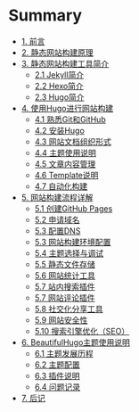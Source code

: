# Summary

- [1. 前言](README.md)
- [2. 静态网站构建原理](concepts/principle.md)
- [3. 静态网站构建工具简介](tools/intro.md)
  - [2.1 Jekyll简介](tools/jekyll.md)
  - [2.2 Hexo简介](tools/hexo.md)
  - [2.3 Hugo简介](tools/hugo.md)
- [4. 使用Hugo进行网站构建](hugo/why-hugo.md)
  - [4.1 熟悉Git和GitHub](hugo/get-familar-with-git-and-github.md)
  - [4.2 安装Hugo](hugo/install-hugo.md)
  - [4.3 网站文档组织形式]()
  - [4.4 主题使用说明]()
  - [4.5 文章内容管理]()
  - [4.6 Template说明](hugo/template-introduction.md)
  - [4.7 自动化构建]()
- [5. 网站构建流程详解](steps/index.md)
  - [5.1 创建GitHub Pages](steps/create-github-pages.md)
  - [5.2 申请域名](steps/domain-name-apply.md)
  - [5.3 配置DNS](steps/dns-setup.md)
  - [5.3 网站构建环境配置](steps/env-setup.md)
  - [5.4 主题选择与调试](steps/themes.md)
  - [5.5 静态文件存储](steps/static-file-storage.md)
  - [5.6 网站统计工具](steps/web-analytics-plugin.md)
  - [5.7 站内搜索插件](steps/searching-plugin.md)
  - [5.7 网站评论插件](steps/comment-plugin.md)
  - [5.8 社交化分享工具](steps/social-share-plugin.md)
  - [5.9 网站安全性](steps/security.md)
  - [5.10 搜索引擎优化（SEO）](steps/seo.md)
- [6. BeautifulHugo主题使用说明](theme/beautifulhugo-overview.md)
  - [6.1 主题发展历程]()
  - [6.2 主题配置]()
  - [6.3 插件说明]()
  - [6.4 问题记录]()
- [7. 后记]()

